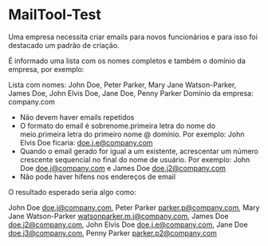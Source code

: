 # MailTool-Test
Uma empresa necessita criar emails para novos funcionários e para isso foi destacado um padrão de criação.  
 
É informado uma lista com os nomes completos e também o domínio da empresa, por exemplo:   

Lista com nomes: John Doe, Peter Parker, Mary Jane Watson-Parker, James Doe, John Elvis Doe, Jane Doe, Penny Parker Domínio da empresa: company.com   

- Não devem haver emails repetidos 
- O formato do email é sobrenome.primeira letra do nome do meio.primeira letra do primeiro nome @ domínio. Por exemplo: John Elvis Doe ficaria: doe.j.e@company.com 
- Quando o email gerado for igual a um existente, acrescentar um número crescente sequencial no final do nome de usuário. Por exemplo: John Doe doe.j@company.com e James Doe doe.j2@company.com 
- Não pode haver hífens nos endereços de email   

O resultado esperado seria algo como:   

John Doe <doe.j@company.com>, Peter Parker <parker.p@company.com>, Mary Jane Watson-Parker <watsonparker.m.j@company.com>, James Doe <doe.j2@company.com>, John Elvis Doe <doe.j.e@company.com>, Jane Doe <doe.j3@company.com>, Penny Parker <parker.p2@company.com>
